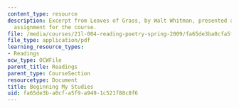 ```yaml
---
content_type: resource
description: Excerpt from Leaves of Grass, by Walt Whitman, presented as a reading
  assignment for the course.
file: /media/courses/21l-004-reading-poetry-spring-2009/fa65de3ba0cfa5f9a9491c521f88c8f6_MIT21l_004s09_read03_whitman.pdf
file_type: application/pdf
learning_resource_types:
- Readings
ocw_type: OCWFile
parent_title: Readings
parent_type: CourseSection
resourcetype: Document
title: Beginning My Studies
uid: fa65de3b-a0cf-a5f9-a949-1c521f88c8f6
---
```

